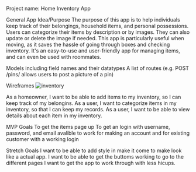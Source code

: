Project name: Home Inventory App

General App Idea/Purpose
The purpose of this app is to help individuals keep track of their belongings, household items, and personal possessions. Users can categorize their items by description or by images. They can also update or delete the image if needed. This app is particularly useful when moving, as it saves the hassle of going through boxes and checking inventory. It's an easy-to-use and user-friendly app for managing items, and can even be used with roommates.

Models including field names and their datatypes
A list of routes (e.g. POST /pins/ allows users to post a picture of a pin)

Wireframes
![inventory](image.png)

As a homeowner, I want to be able to add items to my inventory, so I can keep track of my belongins.
As a user, I want to categorize items in my inventory, so that I can keep my records.
As a user, I want to be able to view details about each item in my inventory.

MVP Goals
To get the items page up 
To get an login with username, password, and email avalible to work for making an account and for existing customer with a working login


Stretch Goals
I want to be able to add style in make it come to make look like a actual app.
I want to be able to get the buttoms working to go to the different pages
I want to get the app to work through with less hicups. 
